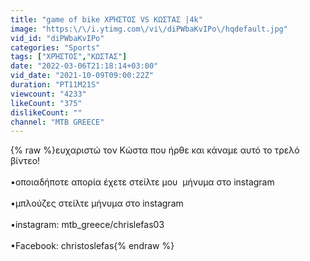 ```yaml
---
title: "game of bike ΧΡΉΣΤΟΣ VS ΚΩΣΤΑΣ |4k"
image: "https:\/\/i.ytimg.com\/vi\/diPWbaKvIPo\/hqdefault.jpg"
vid_id: "diPWbaKvIPo"
categories: "Sports"
tags: ["ΧΡΉΣΤΟΣ","ΚΩΣΤΑΣ"]
date: "2022-03-06T21:18:14+03:00"
vid_date: "2021-10-09T09:00:22Z"
duration: "PT11M21S"
viewcount: "4233"
likeCount: "375"
dislikeCount: ""
channel: "MTB GREECE"
---
```

{% raw %}ευχαριστώ τον Κώστα που ήρθε και κάναμε αυτό το τρελό βίντεο!<br /><br />•οποιαδήποτε απορία έχετε στείλτε μου  μήνυμα στο instagram <br /><br />•μπλούζες στείλτε μήνυμα στο instagram <br /><br />•instagram: mtb_greece/chrislefas03 <br /><br />•Facebook: christoslefas{% endraw %}

